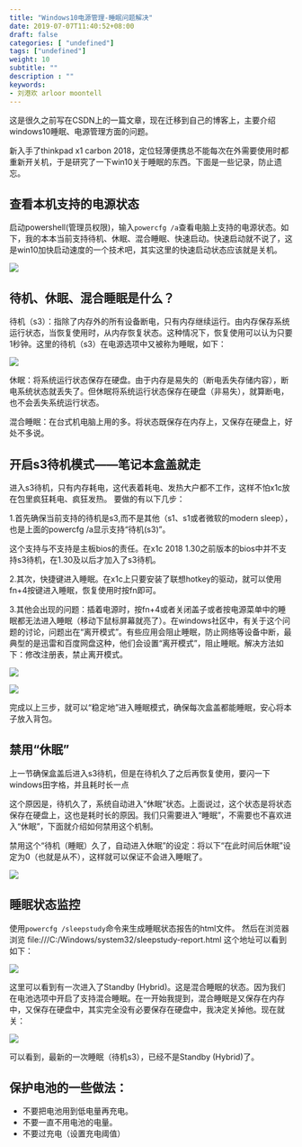 ```yaml
---
title: "Windows10电源管理-睡眠问题解决"
date: 2019-07-07T11:40:52+08:00
draft: false
categories: [ "undefined"]
tags: ["undefined"]
weight: 10
subtitle: ""
description : ""
keywords:
- 刘港欢 arloor moontell
---
```


这是很久之前写在CSDN上的一篇文章，现在迁移到自己的博客上，主要介绍windows10睡眠、电源管理方面的问题。
<!--more-->

新入手了thinkpad x1 carbon 2018，定位轻薄便携总不能每次在外需要使用时都重新开关机，于是研究了一下win10关于睡眠的东西。下面是一些记录，防止遗忘。

## 查看本机支持的电源状态

启动powershell(管理员权限)，输入`powercfg /a`查看电脑上支持的电源状态。如下，我的本本当前支持待机、休眠、混合睡眠、快速启动。快速启动就不说了，这是win10加快启动速度的一个技术吧，其实这里的快速启动状态应该就是关机。

![](/img/window10-powerstatus.png)

## 待机、休眠、混合睡眠是什么？

待机（s3）：指除了内存外的所有设备断电，只有内存继续运行。由内存保存系统运行状态，当恢复使用时，从内存恢复状态。这种情况下，恢复使用可以认为只要1秒钟。这里的待机（s3）在电源选项中又被称为睡眠，如下：

![](/img/windows10-power-control.png)

休眠：将系统运行状态保存在硬盘。由于内存是易失的（断电丢失存储内容），断电系统状态就丢失了。但休眠将系统运行状态保存在硬盘（非易失），就算断电，也不会丢失系统运行状态。

混合睡眠：在台式机电脑上用的多。将状态既保存在内存上，又保存在硬盘上，好处不多说。

## 开启s3待机模式——笔记本盒盖就走

进入s3待机，只有内存耗电，这代表着耗电、发热大户都不工作，这样不怕x1c放在包里疯狂耗电、疯狂发热。
要做的有以下几步：

1.首先确保当前支持的待机是s3,而不是其他（s1、s1或者微软的modern sleep），也是上面的powercfg /a显示支持“待机(s3)”。

这个支持与不支持是主板bios的责任。在x1c 2018 1.30之前版本的bios中并不支持s3待机，在1.30及以后才加入了s3待机。

2.其次，快捷键进入睡眠。在x1c上只要安装了联想hotkey的驱动，就可以使用fn+4按键进入睡眠，恢复使用时按fn即可。

3.其他会出现的问题：插着电源时，按fn+4或者关闭盖子或者按电源菜单中的睡眠都无法进入睡眠（移动下鼠标屏幕就亮了）。在windows社区中，有关于这个问题的讨论，问题出在“离开模式”。有些应用会阻止睡眠，防止网络等设备中断，最典型的是迅雷和百度网盘这种，他们会设置“离开模式”，阻止睡眠。解决方法如下：修改注册表，禁止离开模式。

![](/img/likaimoshi.png)

![](/img/regitedit.png)

完成以上三步，就可以“稳定地”进入睡眠模式，确保每次盒盖都能睡眠，安心将本子放入背包。

## 禁用“休眠”

上一节确保盒盖后进入s3待机，但是在待机久了之后再恢复使用，要闪一下windows田字格，并且耗时长一点

这个原因是，待机久了，系统自动进入“休眠”状态。上面说过，这个状态是将状态保存在硬盘上，这也是耗时长的原因。我们只需要进入“睡眠”，不需要也不喜欢进入“休眠”，下面就介绍如何禁用这个机制。

禁用这个“待机（睡眠）久了，自动进入休眠”的设定：将以下“在此时间后休眠”设定为0（也就是从不），这样就可以保证不会进入睡眠了。

![](/img/no-xiumian.png)

## 睡眠状态监控

使用`powercfg /sleepstudy`命令来生成睡眠状态报告的html文件。
然后在浏览器浏览 file:///C:/Windows/system32/sleepstudy-report.html 这个地址可以看到如下：

![](/img/sleepstudy.png)

这里可以看到有一次进入了Standby (Hybrid)。这是混合睡眠的状态。因为我们在电池选项中开启了支持混合睡眠。在一开始我提到，混合睡眠是又保存在内存中，又保存在硬盘中，其实完全没有必要保存在硬盘中，我决定关掉他。现在就关：

![](/img/sleepstudy2.png)

可以看到，最新的一次睡眠（待机s3），已经不是Standby (Hybrid)了。

## 保护电池的一些做法：

- 不要把电池用到低电量再充电。
- 不要一直不用电池的电量。
- 不要过充电（设置充电阈值）
